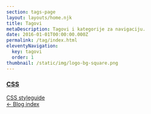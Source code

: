 ```yaml
---
section: tags-page
layout: layouts/home.njk
title: Tagovi
metaDescription: Tagovi i kategorije za navigaciju.
date: 2016-01-01T00:00:00.000Z
permalink: /tag/index.html
eleventyNavigation:
  key: tagovi
  order: 1
thumbnail: /static/img/logo-bg-square.png
---
```

  <!-- <section class="tag-section">
    <h3 class="main-tag"><a href="tag.html">Koncept</a></h3>
    <span class="tag"><a href="#">Rjesavanje problema</a></span>
    <span class="tag"><a href="#">Pretrazivanje / Google</a></span>
    <span class="tag"><a href="#">Programersko razmisljanje</a></span>
    <span class="tag"><a href="#">Browser support</a></span>
    <span class="tag"><a href="#">Biblioteka / framework</a></span>
  </section> -->
  
  <!-- <section class="tag-section">
    <h3 class="main-tag"><a href="#">Flow</a></h3>
    <span class="tag"><a href="#">Git</a></span>
    <span class="tag"><a href="#">NPM</a></span>
    <span class="tag"><a href="#">Gulp</a></span>
    <span class="tag"><a href="#">VisualStudio Code / shortcuts</a></span>
    <span class="tag"><a href="#">Internet</a></span>
    <span class="tag"><a href="#">Cookies</a></span>
    <span class="tag"><a href="#">Komentari</a></span>
  </section> -->
  
  <!-- <section class="tag-section">
    <h3 class="main-tag"><a href="#">HTML</a></h3>
    <span class="tag"><a href="#">Markdown</a></span>
    <span class="tag"><a href="#">HTML styleguide</a></span>
    <span class="tag"><a href="#">Semantic HTML</a></span>
    <span class="tag"><a href="#">Accessability</a></span>
    <span class="tag"><a href="#">EMMET</a></span>
    <span class="tag"><a href="#">Boilerplate</a></span>
    <span class="tag"><a href="#">HTML SVG</a></span>
    <span class="tag"><a href="#">HTML Canvas</a></span>
    <span class="tag"><a href="#">HTML Geolocation</a></span>
    <span class="tag"><a href="#">HTML Video / Audio</a></span>
    <span class="tag"><a href="#">HTML Drag/Drop</a></span>
    <span class="tag"><a href="#">HTML Web Storage</a></span>
    <span class="tag"><a href="#">HTML Web Workers</a></span>
    <span class="tag"><a href="#">HTML SSE</a></span>
    <span class="tag"><a href="#">HTML RSS??</a></span>
    <span class="tag"><a href="#">HTML vs XHTML</a></span>
    <span class="tag"><a href="#">HTTP Metode</a></span>
  </section>  -->
  
  <section class="tag-section">
    <h3 class="main-tag"><a href="{{ '/tags/css/' | url }}">CSS</a></h3>
    <span class="tag"><a href="#">CSS styleguide</a></span>
    <!-- <span class="tag"><a href="#">Box model</a></span>
    <span class="tag"><a href="#">Animation</a></span>
    <span class="tag"><a href="#">Reset / Normalize</a></span>
    <span class="tag"><a href="#">Preprocessor SASS</a></span>
    <span class="tag"><a href="#">CSS units</a></span>
    <span class="tag"><a href="#">Responsivness</a></span> -->
  </section>
  
  <!-- <section class="tag-section">
    <h3 class="main-tag"><a href="#">Java Script</a></h3>
    <span class="tag"><a href="#">Objekat</a></span>
    <span class="tag"><a href="#">Array</a></span>
  </section>
  
  <section class="tag-section">
    <h3 class="main-tag"><a href="#">Dizajn</a></h3>
    <span class="tag"><a href="#">SVG</a></span>
    <span class="tag"><a href="#">Figma</a></span>
  </section>
  
  <section class="tag-section">
    <h3 class="main-tag"><a href="#">Sigurnost</a></h3>
  </section>

  <section class="tag-section">
    <h3 class="main-tag"><a href="#">SEO</a></h3>
  </section>

  <section class="tag-section">
    <h3 class="main-tag"><a href="#">Blog</a></h3>
  </section>

  <section class="tag-section">
    <h3 class="main-tag"><a href="#">Blockchain</a></h3>
  </section> -->

  
  <nav>
    <a href="{{ '/' | url }}">← Blog index</a>
  </nav>
